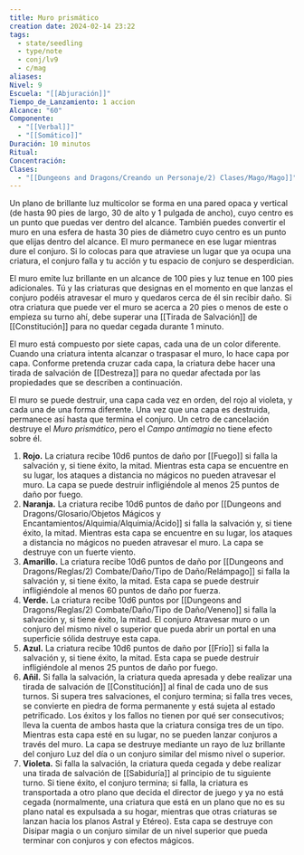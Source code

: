 ```yaml
---
title: Muro prismático
creation date: 2024-02-14 23:22
tags:
  - state/seedling
  - type/note
  - conj/lv9
  - c/mag
aliases: 
Nivel: 9
Escuela: "[[Abjuración]]"
Tiempo_de_Lanzamiento: 1 accion
Alcance: "60"
Componente:
  - "[[Verbal]]"
  - "[[Somático]]"
Duración: 10 minutos
Ritual: 
Concentración: 
Clases:
  - "[[Dungeons and Dragons/Creando un Personaje/2) Clases/Mago/Mago]]"
---
```

Un plano de brillante luz multicolor se forma en una pared opaca y vertical (de hasta 90 pies de largo, 30 de alto y 1 pulgada de ancho), cuyo centro es un punto que puedas ver dentro del alcance. También puedes convertir el muro en una esfera de hasta 30 pies de diámetro cuyo centro es un punto que elijas dentro del alcance. El muro permanece en ese lugar mientras dure el conjuro. Si lo colocas para que atraviese un lugar que ya ocupa una criatura, el conjuro falla y tu acción y tu espacio de conjuro se desperdician.

El muro emite luz brillante en un alcance de 100 pies y luz tenue en 100 pies adicionales. Tú y las criaturas que designas en el momento en que lanzas el conjuro podéis atravesar el muro y quedaros cerca de él sin recibir daño. Si otra criatura que puede ver el muro se acerca a 20 pies o menos de este o empieza su turno ahí, debe superar una [[Tirada de Salvación]] de [[Constitución]] para no quedar cegada durante 1 minuto.

El muro está compuesto por siete capas, cada una de un color diferente. Cuando una criatura intenta alcanzar o traspasar el muro, lo hace capa por capa. Conforme pretenda cruzar cada capa, la criatura debe hacer una tirada de salvación de [[Destreza]] para no quedar afectada por las propiedades que se describen a continuación.

El muro se puede destruir, una capa cada vez en orden, del rojo al violeta, y cada una de una forma diferente. Una vez que una capa es destruida, permanece así hasta que termina el conjuro. Un cetro de cancelación destruye el _Muro prismático_, pero el _Campo antimagia_ no tiene efecto sobre él.

1. **Rojo.** La criatura recibe 10d6 puntos de daño por [[Fuego]] si falla la salvación y, si tiene éxito, la mitad. Mientras esta capa se encuentre en su lugar, los ataques a distancia no mágicos no pueden atravesar el muro. La capa se puede destruir infligiéndole al menos 25 puntos de daño por fuego.
2. **Naranja.** La criatura recibe 10d6 puntos de daño por [[Dungeons and Dragons/Glosario/Objetos Mágicos y Encantamientos/Alquimia/Alquimia/Ácido]] si falla la salvación y, si tiene éxito, la mitad. Mientras esta capa se encuentre en su lugar, los ataques a distancia no mágicos no pueden atravesar el muro. La capa se destruye con un fuerte viento.
3. **Amarillo.** La criatura recibe 10d6 puntos de daño por [[Dungeons and Dragons/Reglas/2) Combate/Daño/Tipo de Daño/Relámpago]] si falla la salvación y, si tiene éxito, la mitad. Esta capa se puede destruir infligiéndole al menos 60 puntos de daño por fuerza.
4. **Verde.** La criatura recibe 10d6 puntos por [[Dungeons and Dragons/Reglas/2) Combate/Daño/Tipo de Daño/Veneno]] si falla la salvación y, si tiene éxito, la mitad. El conjuro Atravesar muro o un conjuro del mismo nivel o superior que pueda abrir un portal en una superficie sólida destruye esta capa.
5. **Azul.** La criatura recibe 10d6 puntos de daño por [[Frío]] si falla la salvación y, si tiene éxito, la mitad. Esta capa se puede destruir infligiéndole al menos 25 puntos de daño por fuego.
6. **Añil.** Si falla la salvación, la criatura queda apresada y debe realizar una tirada de salvación de [[Constitución]] al final de cada uno de sus turnos. Si supera tres salvaciones, el conjuro termina; si falla tres veces, se convierte en piedra de forma permanente y está sujeta al estado petrificado. Los éxitos y los fallos no tienen por qué ser consecutivos; lleva la cuenta de ambos hasta que la criatura consiga tres de un tipo. Mientras esta capa esté en su lugar, no se pueden lanzar conjuros a través del muro. La capa se destruye mediante un rayo de luz brillante del conjuro Luz del día o un conjuro similar del mismo nivel o superior.
7. **Violeta.** Si falla la salvación, la criatura queda cegada y debe realizar una tirada de salvación de [[Sabiduría]] al principio de tu siguiente turno. Si tiene éxito, el conjuro termina; si falla, la criatura es transportada a otro plano que decida el director de juego y ya no está cegada (normalmente, una criatura que está en un plano que no es su plano natal es expulsada a su hogar, mientras que otras criaturas se lanzan hacia los planos Astral y Etéreo). Esta capa se destruye con Disipar magia o un conjuro similar de un nivel superior que pueda terminar con conjuros y con efectos mágicos.